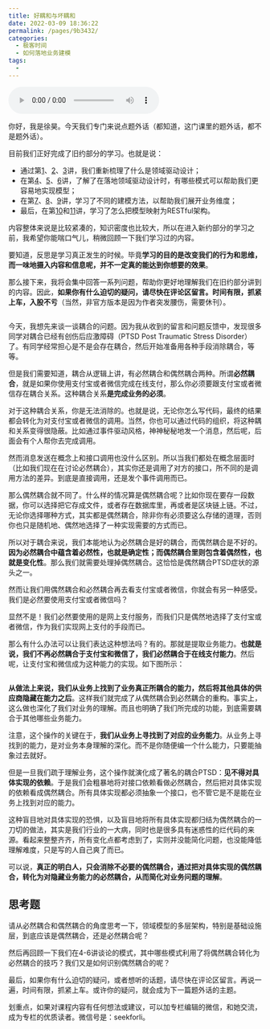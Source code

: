 ```yaml
---
title: 好耦和与坏耦和
date: 2022-03-09 18:36:22
permalink: /pages/9b3432/
categories:
  - 极客时间
  - 如何落地业务建模
tags:
  - 
---
```

<audio title="说点题外话01.好耦和与坏耦和" src="https://static001.geekbang.org/resource/audio/25/08/25cec8a3b570f3c0e7e0e14d1f730a08.mp3" controls="controls"></audio> 
<p>你好，我是徐昊。今天我们专门来说点题外话（都知道，这门课里的题外话，都不是题外话）。</p><p>目前我们正好完成了旧约部分的学习。也就是说：</p><ul>
<li>通过第<a href="http://https://time.geekbang.org/column/article/386052">1</a>、<a href="http://https://time.geekbang.org/column/article/387945">2</a>、<a href="http://https://time.geekbang.org/column/article/389072">3</a>讲，我们重新梳理了什么是领域驱动设计；</li>
<li>在第<a href="http://https://time.geekbang.org/column/article/389082">4</a>、<a href="http://https://time.geekbang.org/column/article/389089">5</a>、<a href="http://https://time.geekbang.org/column/article/389095">6</a>讲，了解了在落地领域驱动设计时，有哪些模式可以帮助我们更容易地实现模型；</li>
<li>在第<a href="http://https://time.geekbang.org/column/article/390792">7</a>、<a href="http://https://time.geekbang.org/column/article/390799">8</a>、<a href="http://https://time.geekbang.org/column/article/392869">9</a>讲，学习了不同的建模方法，以帮助我们展开业务维度；</li>
<li>最后，在第<a href="http://https://time.geekbang.org/column/article/395650">10</a>和<a href="http://https://time.geekbang.org/column/article/396467">11</a>讲，学习了怎么把模型映射为RESTful架构。</li>
</ul><p>内容整体来说是比较紧凑的，知识密度也比较大，所以在进入新约部分的学习之前，我希望你能喘口气儿，稍微回顾一下我们学习过的内容。</p><p>要知道，反思是学习真正发生的时候。毕竟<strong>学习的目的是改变我们的行为和思维，而一味地摄入内容和信息呢，并不一定真的能达到你想要的效果</strong>。</p><p>那么接下来，我将会集中回答一系列问题，帮助你更好地理解我们在旧约部分讲到的内容。因此，<strong>如果你有什么迫切的疑问，请尽快在评论区留言。时间有限，抓紧上车，入股不亏</strong>（当然，非官方版本是因为作者突发腰伤，需要休刊）。</p><p><img src="https://static001.geekbang.org/resource/image/89/f8/89f7491cb12b9aa3d72770ffd38d94f8.jpeg?wh=853x640" alt="" title="左为《如何落地业务建模》作者徐昊，右为日本漫画家富坚义博"></p><p>今天，我想先来谈一谈耦合的问题。因为我从收到的留言和问题反馈中，发现很多同学对耦合已经有创伤后应激障碍（PTSD Post Traumatic Stress Disorder）了。有同学经常担心是不是会存在耦合，然后开始准备用各种手段消除耦合，等等。</p><!-- [[[read_end]]] --><p>但是我们需要知道，耦合从逻辑上讲，有必然耦合和偶然耦合两种。所谓<strong>必然耦合</strong>，就是如果你使用支付宝或者微信完成在线支付，那么你必须要跟支付宝或者微信存在耦合关系。这种耦合关系<strong>是完成业务的必须</strong>。</p><p>对于这种耦合关系，你是无法消除的。也就是说，无论你怎么写代码，最终的结果都会转化为对支付宝或者微信的调用。当然，你也可以通过代码的组织，将这种耦和关系变得很隐蔽。比如通过事件驱动风格，神神秘秘地发一个消息，然后呢，后面会有个人帮你去完成调用。</p><p>然而消息发送在概念上和接口调用也没什么区别。所以当我们都处在概念层面时（比如我们现在在讨论必然耦合），其实你还是调用了对方的接口，所不同的是调用方法的差异。到底是直接调用，还是发个事件调用而已。</p><p>那么偶然耦合就不同了。什么样的情况算是偶然耦合呢？比如你现在要存一段数据，你可以选择把它存成文件，或者存在数据库里，再或者是区块链上链。不过，无论你选择哪种方式，其实都是偶然耦合，除非你有必须要这么存储的道理，否则你也只是随机地、偶然地选择了一种实现需要的方式而已。</p><p>所以对于耦合来说，我们本能地认为必然耦合是好的耦合，而偶然耦合是不好的。<strong>因为必然耦合中蕴含着必然性，也就是确定性；而偶然耦合里则包含着偶然性，也就是变化性</strong>。那么我们就需要处理掉偶然耦合。这恰恰是偶然耦合PTSD症状的源头之一。</p><p>然而让我们用偶然耦合和必然耦合再去看支付宝或者微信，你就会有另一种感受。我们是必然要使用支付宝或者微信吗？</p><p>显然不是！我们必然要使用的是网上支付服务，而我们只是偶然地选择了支付宝或者微信，作为我们实现网上支付的手段而已。</p><p>那么有什么办法可以让我们表达这种想法吗？有的。那就是提取业务能力。<strong>也就是说，我们不再必然耦合于支付宝和微信了，我们必然耦合于在线支付能力</strong>。然后呢，让支付宝和微信成为这种能力的实现。如下图所示：</p><p><img src="https://static001.geekbang.org/resource/image/fe/de/fe3c4531577829cdb83545692a3581de.jpg?wh=1920x1080" alt=""></p><p><strong>从做法上来说，我们从业务上找到了业务真正所耦合的能力，然后将其他具体的供应商隐藏在能力之后</strong>。这样我们就完成了从偶然耦合到必然耦合的重构。事实上，这么做也深化了我们对业务的理解。而且也明确了我们所完成的功能，到底需要耦合于其他哪些业务能力。</p><p>注意，这个操作的关键在于，<strong>我们从业务上寻找到了对应的业务能力</strong>。从业务上寻找到的能力，是对业务本身理解的深化。而不是你随便编一个什么能力，只要能抽象过去就好。</p><p>但是一旦我们疏于理解业务，这个操作就演化成了著名的耦合PTSD：<strong>见不得对具体实现的依赖</strong>。于是我们会粗暴地将对接口依赖看做必然耦合，然后把对具体实现的依赖看成偶然耦合。所有具体实现都必须抽象一个接口，也不管它是不是能在业务上找到对应的能力。</p><p>这种盲目地对具体实现的恐惧，以及盲目地将所有具体实现都归结为偶然耦合的一刀切的做法，其实是我们行业的一大病，同时也是很多具有迷惑性的烂代码的来源。看起来整整齐齐，所有变化点都考虑到了，实则并没能简化问题，也没能降低理解难度，只是写的人自己爽了而已。</p><p>可以说，<strong>真正的明白人，只会消除不必要的偶然耦合，通过把对具体实现的偶然耦合，转化为对隐藏业务能力的必然耦合，从而简化对业务问题的理解</strong>。</p><h2>思考题</h2><p>请从必然耦合和偶然耦合的角度思考一下，领域模型的多层架构，特别是基础设施层，到底应该是偶然耦合，还是必然耦合呢？</p><p>然后再回顾一下我们在4-6讲谈论的模式，其中哪些模式利用了将偶然耦合转化为必然耦合的技巧？我们又是如何识别偶然耦合的呢？</p><p>最后，如果你有什么迫切的疑问，或者想听的话题，请尽快在评论区留言。再说一遍，时间有限，抓紧上车。或许你的疑问，就会成为下一篇题外话的主题。</p><p>划重点，如果对课程内容有任何想法或建议，可以加专栏编辑的微信，和她交流，成为专栏的优质读者。微信号是：seekforli。</p>